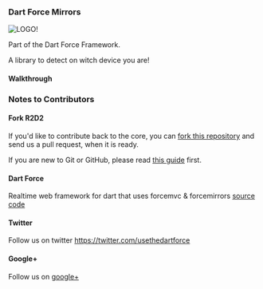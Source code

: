 ### Dart Force Mirrors ###

![LOGO!](https://raw.github.com/jorishermans/dart-force/master/resources/dart_force_logo.jpg)

Part of the Dart Force Framework.

A library to detect on witch device you are!

#### Walkthrough ####



### Notes to Contributors ###

#### Fork R2D2 ####

If you'd like to contribute back to the core, you can [fork this repository](https://help.github.com/articles/fork-a-repo) and send us a pull request, when it is ready.

If you are new to Git or GitHub, please read [this guide](https://help.github.com/) first.

#### Dart Force ####

Realtime web framework for dart that uses forcemvc & forcemirrors [source code](https://github.com/jorishermans/dart-force)

#### Twitter ####

Follow us on twitter https://twitter.com/usethedartforce

#### Google+ ####

Follow us on [google+](https://plus.google.com/111406188246677273707)